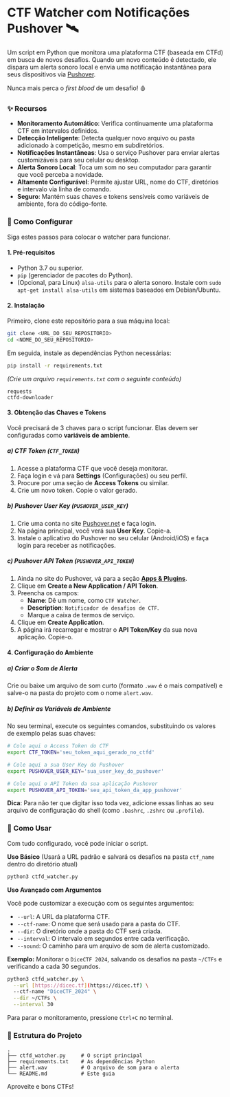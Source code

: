 # CTF Watcher com Notificações Pushover 🛰️

Um script em Python que monitora uma plataforma CTF (baseada em CTFd) em busca de novos desafios. Quando um novo conteúdo é detectado, ele dispara um alerta sonoro local e envia uma notificação instantânea para seus dispositivos via [Pushover](https://pushover.net/).

Nunca mais perca o *first blood* de um desafio! 🩸

### ✨ Recursos

* **Monitoramento Automático**: Verifica continuamente uma plataforma CTF em intervalos definidos.
* **Detecção Inteligente**: Detecta qualquer novo arquivo ou pasta adicionado à competição, mesmo em subdiretórios.
* **Notificações Instantâneas**: Usa o serviço Pushover para enviar alertas customizáveis para seu celular ou desktop.
* **Alerta Sonoro Local**: Toca um som no seu computador para garantir que você perceba a novidade.
* **Altamente Configurável**: Permite ajustar URL, nome do CTF, diretórios e intervalo via linha de comando.
* **Seguro**: Mantém suas chaves e tokens sensíveis como variáveis de ambiente, fora do código-fonte.

### 🚀 Como Configurar

Siga estes passos para colocar o watcher para funcionar.

#### 1. Pré-requisitos

* Python 3.7 ou superior.
* `pip` (gerenciador de pacotes do Python).
* (Opcional, para Linux) `alsa-utils` para o alerta sonoro. Instale com `sudo apt-get install alsa-utils` em sistemas baseados em Debian/Ubuntu.

#### 2. Instalação

Primeiro, clone este repositório para a sua máquina local:

```bash
git clone <URL_DO_SEU_REPOSITORIO>
cd <NOME_DO_SEU_REPOSITORIO>
```

Em seguida, instale as dependências Python necessárias:

```bash
pip install -r requirements.txt
```

*(Crie um arquivo `requirements.txt` com o seguinte conteúdo)*

```
requests
ctfd-downloader
```

#### 3. Obtenção das Chaves e Tokens

Você precisará de 3 chaves para o script funcionar. Elas devem ser configuradas como **variáveis de ambiente**.

##### a) CTF Token (`CTF_TOKEN`)

1.  Acesse a plataforma CTF que você deseja monitorar.
2.  Faça login e vá para **Settings** (Configurações) ou seu perfil.
3.  Procure por uma seção de **Access Tokens** ou similar.
4.  Crie um novo token. Copie o valor gerado.

##### b) Pushover User Key (`PUSHOVER_USER_KEY`)

1.  Crie uma conta no site [Pushover.net](https://pushover.net/) e faça login.
2.  Na página principal, você verá sua **User Key**. Copie-a.
3.  Instale o aplicativo do Pushover no seu celular (Android/iOS) e faça login para receber as notificações.

##### c) Pushover API Token (`PUSHOVER_API_TOKEN`)

1.  Ainda no site do Pushover, vá para a seção [**Apps & Plugins**](https://pushover.net/apps/build).
2.  Clique em **Create a New Application / API Token**.
3.  Preencha os campos:
    * **Name**: Dê um nome, como `CTF Watcher`.
    * **Description**: `Notificador de desafios de CTF`.
    * Marque a caixa de termos de serviço.
4.  Clique em **Create Application**.
5.  A página irá recarregar e mostrar o **API Token/Key** da sua nova aplicação. Copie-o.

#### 4. Configuração do Ambiente

##### a) Criar o Som de Alerta

Crie ou baixe um arquivo de som curto (formato `.wav` é o mais compatível) e salve-o na pasta do projeto com o nome `alert.wav`.

##### b) Definir as Variáveis de Ambiente

No seu terminal, execute os seguintes comandos, substituindo os valores de exemplo pelas suas chaves:

```bash
# Cole aqui o Access Token do CTF
export CTF_TOKEN='seu_token_aqui_gerado_no_ctfd'

# Cole aqui a sua User Key do Pushover
export PUSHOVER_USER_KEY='sua_user_key_do_pushover'

# Cole aqui o API Token da sua aplicação Pushover
export PUSHOVER_API_TOKEN='seu_api_token_da_app_pushover'
```

**Dica**: Para não ter que digitar isso toda vez, adicione essas linhas ao seu arquivo de configuração do shell (como `.bashrc`, `.zshrc` ou `.profile`).

### 🏃 Como Usar

Com tudo configurado, você pode iniciar o script.

**Uso Básico**
(Usará a URL padrão e salvará os desafios na pasta `ctf_name` dentro do diretório atual)

```bash
python3 ctfd_watcher.py
```

**Uso Avançado com Argumentos**

Você pode customizar a execução com os seguintes argumentos:

* `--url`: A URL da plataforma CTF.
* `--ctf-name`: O nome que será usado para a pasta do CTF.
* `--dir`: O diretório onde a pasta do CTF será criada.
* `--interval`: O intervalo em segundos entre cada verificação.
* `--sound`: O caminho para um arquivo de som de alerta customizado.

**Exemplo:** Monitorar o `DiceCTF 2024`, salvando os desafios na pasta `~/CTFs` e verificando a cada 30 segundos.

```bash
python3 ctfd_watcher.py \
  --url [https://dicec.tf](https://dicec.tf) \
  --ctf-name "DiceCTF_2024" \
  --dir ~/CTFs \
  --interval 30
```

Para parar o monitoramento, pressione `Ctrl+C` no terminal.

### 📂 Estrutura do Projeto

```
.
├── ctfd_watcher.py     # O script principal
├── requirements.txt    # As dependências Python
├── alert.wav           # O arquivo de som para o alerta
└── README.md           # Este guia
```

Aproveite e bons CTFs!
